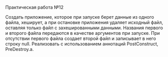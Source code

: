 Практическая работа №12

Создать приложение, которое при запуске берет данные из одного
файла, хеширует, а при остановке приложения удаляет исходный файл,
оставляя только файл с захешированными данными. Названия первого и
второго файла передаются в качестве аргументов при запуске. При отсутствии
первого файла создает второй файл и записывает в него строку null.
Реализовать с использованием аннотаций PostConstruct, PreDestroy.а.